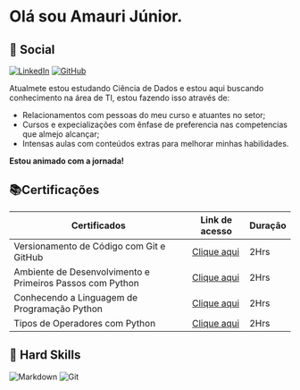 

# Olá sou Amauri Júnior.
    
## 🧠 Social

 [![LinkedIn](https://img.shields.io/badge/LinkedIn-0077B5?style=for-the-badge&logo=linkedin&logoColor=white)](https://www.linkedin.com/in/amauri-de-oliveira-4b6a181ba/) [![GitHub](https://img.shields.io/badge/GitHub-100000?style=for-the-badge&logo=github&logoColor=white)](https://github.com/AmauriJunior-prog)


Atualmete estou estudando Ciência de Dados e estou aqui buscando conhecimento na área de TI, estou fazendo isso através de: 
- Relacionamentos com pessoas do meu curso e atuantes no setor;
- Cursos e expecializações com ênfase de preferencia nas competencias que almejo alcançar;
- Intensas aulas com conteúdos extras para melhorar minhas habilidades.


**Estou animado com a jornada!**

## 📚Certificações

| Certificados | Link de acesso | Duração |
|------------- | ---------------| ------- |
| Versionamento de Código com Git e GitHub | [Clique aqui](https://www.dio.me/certificate/ZS45KBW8) | 2Hrs |
| Ambiente de Desenvolvimento e Primeiros Passos com Python | [Clique aqui](https://web.dio.me/course/ambiente-de-desenvolvimento-e-primeiros-passos-com-python/learning/1ecc1827-27d0-4395-8bd2-7738e44ae5b3?back=/track/bootcamp-squadio&tab=undefined&moduleId=undefined) | 2Hrs |
| Conhecendo a Linguagem de Programação Python | [Clique aqui](https://web.dio.me/course/conhecendo-a-linguagem-de-programacao-python/learning/1ecc1827-27d0-4395-8bd2-7738e44ae5b3?back=/track/bootcamp-squadio&tab=undefined&moduleId=undefined) | 2Hrs |
| Tipos de Operadores com Python | [Clique aqui](https://web.dio.me/course/tipos-de-operadores-com-python/learning/749d30e1-db12-4c4e-aa88-8b5efde7358b?back=/track/bootcamp-squadio&tab=undefined&moduleId=undefined) | 2Hrs |

## 🥋 Hard Skills

![Markdown](https://img.shields.io/badge/Markdown-000?style=for-the-badge&logo=markdown) ![Git](https://img.shields.io/badge/GIT-E44C30?style=for-the-badge&logo=git&logoColor=white)


